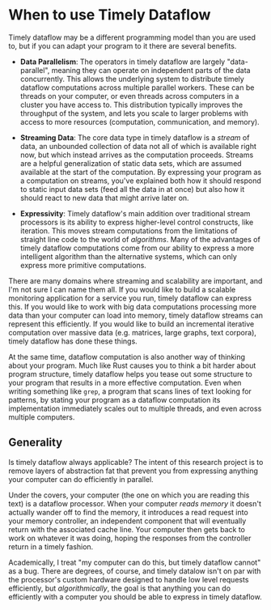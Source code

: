 # When to use Timely Dataflow

Timely dataflow may be a different programming model than you are used to, but if you can adapt your program to it there are several benefits.

* **Data Parallelism**: The operators in timely dataflow are largely "data-parallel", meaning they can operate on independent parts of the data concurrently. This allows the underlying system to distribute timely dataflow computations across multiple parallel workers. These can be threads on your computer, or even threads across computers in a cluster you have access to. This distribution typically improves the throughput of the system, and lets you scale to larger problems with access to more resources (computation, communication, and memory).

* **Streaming Data**: The core data type in timely dataflow is a *stream* of data, an unbounded collection of data not all of which is available right now, but which instead arrives as the computation proceeds. Streams are a helpful generalization of static data sets, which are assumed available at the start of the computation. By expressing your program as a computation on streams, you've explained both how it should respond to static input data sets (feed all the data in at once) but also how it should react to new data that might arrive later on.

* **Expressivity**: Timely dataflow's main addition over traditional stream processors is its ability to express higher-level control constructs, like iteration. This moves stream computations from the limitations of straight line code to the world of *algorithms*. Many of the advantages of timely dataflow computations come from our ability to express a more intelligent algorithm than the alternative systems, which can only express more primitive computations.

There are many domains where streaming and scalability are important, and I'm not sure I can name them all. If you would like to build a scalable monitoring application for a service you run, timely dataflow can express this. If you would like to work with big data computations processing more data than your computer can load into memory, timely dataflow streams can represent this efficiently. If you would like to build an incremental iterative computation over massive data (e.g. matrices, large graphs, text corpora), timely dataflow has done these things.

At the same time, dataflow computation is also another way of thinking about your program. Much like Rust causes you to think a bit harder about program structure, timely dataflow helps you tease out some structure to your program that results in a more effective computation. Even when writing something like `grep`, a program that scans lines of text looking for patterns, by stating your program as a dataflow computation its implementation immediately scales out to multiple threads, and even across multiple computers.

## Generality

Is timely dataflow always applicable? The intent of this research project is to remove layers of abstraction fat that prevent you from expressing anything your computer can do efficiently in parallel.

Under the covers, your computer (the one on which you are reading this text) is a dataflow processor. When your computer *reads memory* it doesn't actually wander off to find the memory, it introduces a read request into your memory controller, an independent component that will eventually return with the associated cache line. Your computer then gets back to work on whatever it was doing, hoping the responses from the controller return in a timely fashion.

Academically, I treat "my computer can do this, but timely dataflow cannot" as a bug. There are degrees, of course, and timely datalow isn't on par with the processor's custom hardware designed to handle low level requests efficiently, but *algorithmically*, the goal is that anything you can do efficiently with a computer you should be able to express in timely dataflow.
